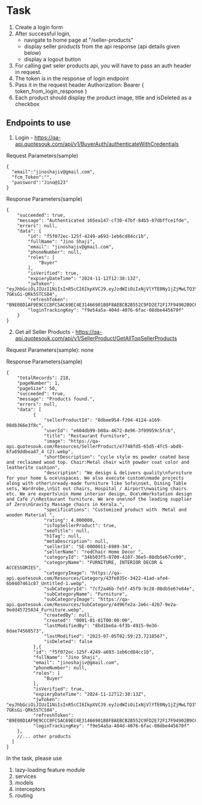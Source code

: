 # Task 

1. Create a login form
2. After successful login,
   - navigate to home page at "/seller-products"
   - display seller products from the api response (api details given below) 
   - display a logout button
3. For calling gwt seler products api, you will have to pass an auth header in request.
4. The token is in the response of login endpoint
5. Pass it in the request header Authorization: Bearer { token_from_login_response }
6. Each product should display the product image, title and isDeleted as a checkbox

## Endpoints to use

1. Login - https://qa-api.quotesouk.com/api/v1/BuyerAuth/authenticateWithCredentials
   
Request Parameters(sample)
```
{
  "email":"jinoshajiv@gmail.com",
  "fcm_Token":"",
  "password":"Jino@123"
} 
```
Response Parameters(sample)
```
{
    "succeeded": true,
    "message": "Authenticated 165ea147-cf30-47bf-84b5-07dbffce1fde",
    "errors": null,
    "data": {
        "id": "f5f072ec-125f-4249-a693-1eb6cd84cc1b",
        "fullName": "Jino Shaji",
        "email": "jinoshajiv@gmail.com",
        "phoneNumber": null,
        "roles": [
            "Buyer"
        ],
        "isVerified": true,
        "expieryDateTime": "2024-11-12T12:38:13Z",
        "jwToken": "eyJhbGciOiJIUzI1NiIsInR5cCI6IkpXVCJ9.eyJzdWIiOiIxNjVlYTE0Ny1jZjMwLTQ3YmYtODRiNS0wN2RiZmZjZTFmZGUiLCJqdGkiOiIzOWU5OTgwNS05YzQ5LTQxY2UtYThhOS0wN2VmMjExZDFmMmEiLCJlbWFpbCI6Imppbm9zaGFqaXZAZ21haWwuY29tIiwidWlkIjoiZjVmMDcyZWMtMTI1Zi00MjQ5LWE2OTMtMWViNmNkODRjYzFiIiwiaXAiOiIxNjkuMjU0LjIxMC4xMTQiLCJyb2xlcyI6IkJ1eWVyIiwiZXhwIjoxNzMxNDE1MDkzLCJpc3MiOiJDb3JlSWRlbnRpdHkiLCJhdWQiOiJDb3JlSWRlbnRpdHlVc2VyIn0.xWBljt1G0nCdbIeoyNJvBhfcI-7GKsGi-QRk5STCS04",
        "refreshToken": "B9E08D1AF9E9CCC8FC5AC69EC4E31466901B8F8AEBCB2B552C9FD2E72F17F94902B9C6EBAAD67CD2",
        "loginTrackingKey": "f9e54a5a-404d-4076-6fac-08dbe445670f"
    }
}
```

2. Get all Seller Products - https://qa-api.quotesouk.com/api/v1/SellerProduct/GetAllTopSellerProducts
   
Request Parameters(sample): none

Response Parameters(sample)
```
{
    "totalRecords": 218,
    "pageNumber": 1,
    "pageSize": 50,
    "succeeded": true,
    "message": "Products found.",
    "errors": null,
    "data": [
          {
              "sellerProductId": "8dbee954-f204-4124-a169-08db366e3f8c",
              "userId": "e604db99-b08a-4672-8e96-3f09959c5fcb",
              "title": "Restaurant Furniture",
              "image": "https://qa-api.quotesouk.com/Resources/SellerProduct/e7748fd5-65d5-4fc5-abd8-6fa69ddbea47_4 (2).webp",
              "shortDescription": "cycle style ms powder coated base and reclaimed wood top. Chair:Metal chair with powder coat color and leatherite cushion",
              "description": "We design & delivers quality\nfurniture for your home & oce\nspaces. We also execute custom\nmade projects along with other\nready-made furniture like Sofa\nset, Dining Table sets, Wardrobe,\nSit out chairs, Hospital / Airport\nwaiting chairs etc. We are experts\nin Home interior design, Oce\nWorkstation design and Café /\nRestaurant furniture. We are one\nof the leading supplier of Zero\nGravity Massage chairs in Kerala.",
              "specifications": "Customized product with  Metal and wooden Material ",
              "rating": 4.000000,
              "isTopSellerProduct": true,
              "seoTitle": null,
              "h1Tag": null,
              "metaDescription": null,
              "sellerId": "SE-0000011-6989-34",
              "sellerName": "redChair Home Decor ",
              "categoryId": "34b503f5-0700-4107-36e5-08db5e67ce90",
              "categoryName": "FURNITURE, INTERIOR DECOR & ACCESSORIES",
              "categoryImage": "https://qa-api.quotesouk.com/Resources/Category/43fe035c-3422-41ad-afe4-6b9407461c87_Untitled-1.webp",
              "subCategoryId": "7cf2a46b-fe5f-45f9-9c28-08db5e67e84e",
              "subCategoryName": "Furniture",
              "subCategoryImage": "https://qa-api.quotesouk.com/Resources/SubCategory/4d96fe2a-2e6c-42b7-9e2a-9edd45725834_Furniture.webp",
              "createdBy": null,
              "created": "0001-01-01T00:00:00",
              "lastModifiedBy": "8bd1be6a-6f3b-4915-9e36-8dae74568573",
              "lastModified": "2023-07-05T02:59:23.7218567",
              "isDeleted": false
          },{
          "id": "f5f072ec-125f-4249-a693-1eb6cd84cc1b",
          "fullName": "Jino Shaji",
          "email": "jinoshajiv@gmail.com",
          "phoneNumber": null,
          "roles": [
              "Buyer"
          ],
          "isVerified": true,
          "expieryDateTime": "2024-11-12T12:38:13Z",
          "jwToken": "eyJhbGciOiJIUzI1NiIsInR5cCI6IkpXVCJ9.eyJzdWIiOiIxNjVlYTE0Ny1jZjMwLTQ3YmYtODRiNS0wN2RiZmZjZTFmZGUiLCJqdGkiOiIzOWU5OTgwNS05YzQ5LTQxY2UtYThhOS0wN2VmMjExZDFmMmEiLCJlbWFpbCI6Imppbm9zaGFqaXZAZ21haWwuY29tIiwidWlkIjoiZjVmMDcyZWMtMTI1Zi00MjQ5LWE2OTMtMWViNmNkODRjYzFiIiwiaXAiOiIxNjkuMjU0LjIxMC4xMTQiLCJyb2xlcyI6IkJ1eWVyIiwiZXhwIjoxNzMxNDE1MDkzLCJpc3MiOiJDb3JlSWRlbnRpdHkiLCJhdWQiOiJDb3JlSWRlbnRpdHlVc2VyIn0.xWBljt1G0nCdbIeoyNJvBhfcI-7GKsGi-QRk5STCS04",
          "refreshToken": "B9E08D1AF9E9CCC8FC5AC69EC4E31466901B8F8AEBCB2B552C9FD2E72F17F94902B9C6EBAAD67CD2",
          "loginTrackingKey": "f9e54a5a-404d-4076-6fac-08dbe445670f"
    },
    //... other products
  ]
}
```
In the task, please use

1. lazy-loading feature module
2. services
3. models
4. interceptors
5. routing
